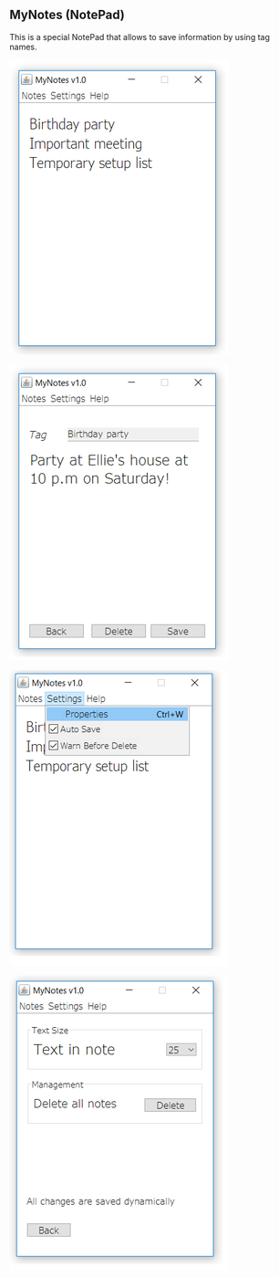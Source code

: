 ## MyNotes (NotePad)

This is a special NotePad that allows to save information by using tag names. 

![alt text](https://github.com/NikGolovan/Java/blob/master/NotePad/Screenshots/Screenshot1.png)

![alt text](https://github.com/NikGolovan/Java/blob/master/NotePad/Screenshots/Screenshot2.png)

![alt text](https://github.com/NikGolovan/Java/blob/master/NotePad/Screenshots/Screenshot4.png)

![alt text](https://github.com/NikGolovan/Java/blob/master/NotePad/Screenshots/Screenshot3.png)



